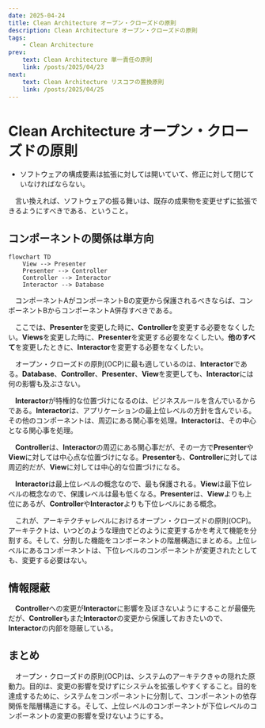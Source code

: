 ```yaml
---
date: 2025-04-24
title: Clean Architecture オープン・クローズドの原則
description: Clean Architecture オープン・クローズドの原則
tags: 
    - Clean Architecture
prev:
    text: Clean Architecture 単一責任の原則
    link: /posts/2025/04/23
next:
    text: Clean Architecture リスコフの置換原則
    link: /posts/2025/04/25
---
```


# Clean Architecture オープン・クローズドの原則

* ソフトウェアの構成要素は拡張に対しては開いていて、修正に対して閉じていなければならない。

&emsp;言い換えれば、ソフトウェアの振る舞いは、既存の成果物を変更せずに拡張できるようにすべきである、ということ。

## コンポーネントの関係は単方向

```mermaid
flowchart TD
    View --> Presenter
    Presenter --> Controller
    Controller --> Interactor
    Interactor --> Database
```

&emsp;コンポーネントAがコンポーネントBの変更から保護されるべきならば、コンポーネントBからコンポーネントA併存すべきである。

&emsp;ここでは、**Presenter**を変更した時に、**Controller**を変更する必要をなくしたい。**Views**を変更した時に、**Presenter**を変更する必要をなくしたい。**他のすべて**を変更したときに、**Interactor**を変更する必要をなくしたい。

&emsp;オープン・クローズドの原則(OCP)に最も適しているのは、**Interactor**である。**Database**、**Controller**、**Presenter**、**View**を変更しても、**Interactor**には何の影響も及ぶさない。

&emsp;**Interactor**が特権的な位置づけになるのは、ビジネスルールを含んでいるからである。**Interactor**は、アプリケーションの最上位レベルの方針を含んでいる。その他のコンポーネントは、周辺にある関心事を処理。**Interactor**は、その中心となる関心事を処理。

&emsp;**Controller**は、**Interactor**の周辺にある関心事だが、その一方で**Presenter**や**View**に対しては中心点な位置づけになる。**Presenter**も、**Controller**に対しては周辺的だが、**View**に対しては中心的な位置づけになる。

&emsp;**Interactor**は最上位レベルの概念なので、最も保護される。**View**は最下位レベルの概念なので、保護レベルは最も低くなる。**Presenter**は、**View**よりも上位にあるが、**Controller**や**Interactor**よりも下位レベルにある概念。

&emsp;これが、アーキテクチャレベルにおけるオープン・クローズドの原則(OCP)。アーキテクトは、いつどのような理由でどのように変更するかを考えて機能を分割する。そして、分割した機能をコンポーネントの階層構造にまとめる。上位レベルにあるコンポーネントは、下位レベルのコンポーネントが変更されたとしても、変更する必要はない。

## 情報隠蔽

&emsp;**Controller**への変更が**Interactor**に影響を及ぼさないようにすることが最優先だが、**Controller**もまた**Interactor**の変更から保護しておきたいので、**Interactor**の内部を隠蔽している。

## まとめ

&emsp;オープン・クローズドの原則(OCP)は、システムのアーキテクきゃの隠れた原動力。目的は、変更の影響を受けずにシステムを拡張しやすくすること。目的を達成するために、システムをコンポーネントに分割して、コンポーネントの依存関係を階層構造にする。そして、上位レベルのコンポーネントが下位レベルのコンポーネントの変更の影響を受けないようにする。

